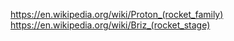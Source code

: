 https://en.wikipedia.org/wiki/Proton_(rocket_family)
https://en.wikipedia.org/wiki/Briz_(rocket_stage)